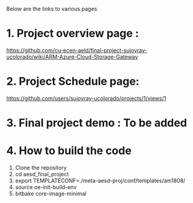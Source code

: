 Below are the links to various pages

# 1. Project overview page : 
https://github.com/cu-ecen-aeld/final-project-sujoyray-ucolorado/wiki/ARM-Azure-Cloud-Storage-Gateway

# 2. Project Schedule page: 
https://github.com/users/sujoyray-ucolorado/projects/1/views/1

# 3. Final project demo : To be added

# 4. How to build the code

  1. Clone the repository
  2. cd aesd_final_project
  3. export TEMPLATECONF=./meta-aesd-proj/conf/templates/am1808/
  4. source  oe-init-build-env
  5. bitbake core-image-minimal


